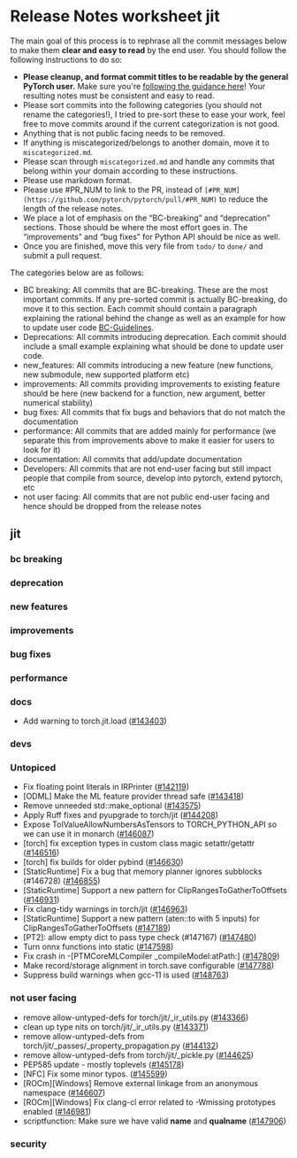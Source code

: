 
# Release Notes worksheet jit

The main goal of this process is to rephrase all the commit messages below to make them **clear and easy to read** by the end user. You should follow the following instructions to do so:

* **Please cleanup, and format commit titles to be readable by the general PyTorch user.** Make sure you're [following the guidance here](https://docs.google.com/document/d/14OmgGBr1w6gl1VO47GGGdwrIaUNr92DFhQbY_NEk8mQ/edit)! Your resulting notes must be consistent and easy to read.
* Please sort commits into the following categories (you should not rename the categories!), I tried to pre-sort these to ease your work, feel free to move commits around if the current categorization is not good.
* Anything that is not public facing needs to be removed.
* If anything is miscategorized/belongs to another domain, move it to `miscategorized.md`.
* Please scan through `miscategorized.md` and handle any commits that belong within your domain according to these instructions.
* Please use markdown format.
* Please use #PR_NUM to link to the PR, instead of `[#PR_NUM](https://github.com/pytorch/pytorch/pull/#PR_NUM)` to reduce the length of the release notes.
* We place a lot of emphasis on the “BC-breaking” and “deprecation” sections. Those should be where the most effort goes in. The “improvements” and “bug fixes” for Python API should be nice as well.
* Once you are finished, move this very file from `todo/` to `done/` and submit a pull request.

The categories below are as follows:

* BC breaking: All commits that are BC-breaking. These are the most important commits. If any pre-sorted commit is actually BC-breaking, do move it to this section. Each commit should contain a paragraph explaining the rational behind the change as well as an example for how to update user code [BC-Guidelines](https://docs.google.com/document/d/14OmgGBr1w6gl1VO47GGGdwrIaUNr92DFhQbY_NEk8mQ/edit#heading=h.a9htwgvvec1m).
* Deprecations: All commits introducing deprecation. Each commit should include a small example explaining what should be done to update user code.
* new_features: All commits introducing a new feature (new functions, new submodule, new supported platform etc)
* improvements: All commits providing improvements to existing feature should be here (new backend for a function, new argument, better numerical stability)
* bug fixes: All commits that fix bugs and behaviors that do not match the documentation
* performance: All commits that are added mainly for performance (we separate this from improvements above to make it easier for users to look for it)
* documentation: All commits that add/update documentation
* Developers: All commits that are not end-user facing but still impact people that compile from source, develop into pytorch, extend pytorch, etc
* not user facing: All commits that are not public end-user facing and hence should be dropped from the release notes

## jit
### bc breaking
### deprecation
### new features
### improvements
### bug fixes
### performance
### docs
- Add warning to torch.jit.load ([#143403](https://github.com/pytorch/pytorch/pull/143403))
### devs
### Untopiced
- Fix floating point literals in IRPrinter ([#142119](https://github.com/pytorch/pytorch/pull/142119))
- [ODML] Make the ML feature provider thread safe ([#143418](https://github.com/pytorch/pytorch/pull/143418))
- Remove unneeded std::make_optional ([#143575](https://github.com/pytorch/pytorch/pull/143575))
- Apply Ruff fixes and pyupgrade to torch/jit ([#144208](https://github.com/pytorch/pytorch/pull/144208))
- Expose ToIValueAllowNumbersAsTensors to TORCH_PYTHON_API so we can use it in monarch ([#146087](https://github.com/pytorch/pytorch/pull/146087))
- [torch] fix exception types in custom class magic setattr/getattr ([#146516](https://github.com/pytorch/pytorch/pull/146516))
- [torch] fix builds for older pybind ([#146630](https://github.com/pytorch/pytorch/pull/146630))
- [StaticRuntime] Fix a bug that memory planner ignores subblocks (#146728) ([#146855](https://github.com/pytorch/pytorch/pull/146855))
- [StaticRuntime] Support a new pattern for ClipRangesToGatherToOffsets ([#146931](https://github.com/pytorch/pytorch/pull/146931))
- Fix clang-tidy warnings in torch/jit ([#146963](https://github.com/pytorch/pytorch/pull/146963))
- [StaticRuntime] Support a new pattern (aten::to with 5 inputs) for ClipRangesToGatherToOffsets ([#147189](https://github.com/pytorch/pytorch/pull/147189))
- [PT2]: allow empty dict to pass type check (#147167) ([#147480](https://github.com/pytorch/pytorch/pull/147480))
- Turn onnx functions into static ([#147598](https://github.com/pytorch/pytorch/pull/147598))
- Fix crash in -[PTMCoreMLCompiler _compileModel:atPath:] ([#147809](https://github.com/pytorch/pytorch/pull/147809))
- Make record/storage alignment in torch.save configurable ([#147788](https://github.com/pytorch/pytorch/pull/147788))
- Suppress build warnings when gcc-11 is used ([#148763](https://github.com/pytorch/pytorch/pull/148763))
### not user facing
- remove allow-untyped-defs for torch/jit/_ir_utils.py ([#143366](https://github.com/pytorch/pytorch/pull/143366))
- clean up type nits on torch/jit/_ir_utils.py ([#143371](https://github.com/pytorch/pytorch/pull/143371))
- remove allow-untyped-defs from torch/jit/_passes/_property_propagation.py ([#144132](https://github.com/pytorch/pytorch/pull/144132))
- remove allow-untyped-defs from torch/jit/_pickle.py ([#144625](https://github.com/pytorch/pytorch/pull/144625))
- PEP585 update - mostly toplevels ([#145178](https://github.com/pytorch/pytorch/pull/145178))
- [NFC] Fix some minor typos. ([#145599](https://github.com/pytorch/pytorch/pull/145599))
- [ROCm][Windows] Remove external linkage from an anonymous namespace ([#146607](https://github.com/pytorch/pytorch/pull/146607))
- [ROCm][Windows] Fix clang-cl error related to -Wmissing prototypes enabled ([#146981](https://github.com/pytorch/pytorch/pull/146981))
- scriptfunction: Make sure we have valid __name__ and __qualname__ ([#147906](https://github.com/pytorch/pytorch/pull/147906))
### security
